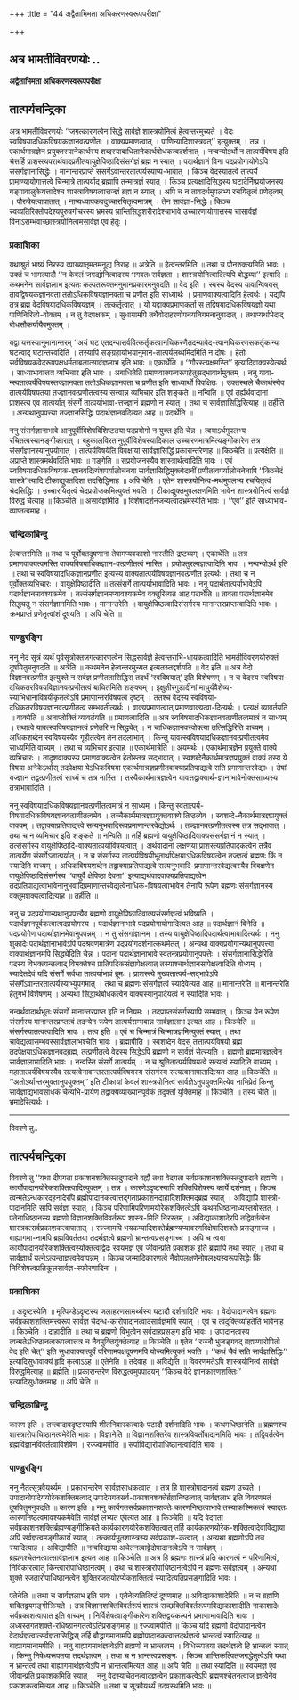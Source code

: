 +++
title = "44 अद्वैताभिमता अधिकरणस्वरूपपरीक्षा"

+++


## अत्र भामतीविवरणयोः ..

**अद्वैताभिमता अधिकरणस्वरूपपरीक्षा**

## **तात्पर्यचन्द्रिका**

अत्र भामतीविवरणयोः ‘‘जगत्कारणत्वेन सिद्धे सार्वज्ञे शास्त्रयोनित्वं हेत्वन्तरमुच्यते । वेदः स्वविषयादधिकविषयकज्ञानवत्प्रणीतः । वाक्यप्रमाणत्वात् । पाणिन्यादिशास्त्रवत्’’ इत्युक्तम् । तन्न । एकार्थमात्रज्ञेन प्रयुक्तस्यानेकार्थस्य शब्दस्याबाधितानेकार्थबोधकत्वदर्शनात् । नन्वन्योऽर्थो न तात्पर्यविषय इति चेत्तर्हि प्राशस्त्यपरार्थवादप्रतीतवायुक्षेपिष्ठादिसंसर्गज्ञं ब्रह्म न स्यात् । पदार्थज्ञानं विना पदप्रयोगायोगेऽपि संसर्गज्ञानासिद्धेः । मानान्तरप्राप्ते संसर्गेऽवान्तरतात्पर्यस्याप्य-भावात् । किञ्च वेदस्यातत्वे तात्पर्ये प्रामाण्यायोगात्तत्वे चिन्मात्रे तात्पर्याद् ब्रह्मापि तन्मात्रज्ञं स्यात् । किञ्च प्रत्यक्षादिसिद्धस्य घटादेर्निष्प्रयोजनस्य गङ्गावालुकेयत्तादेश्च शास्त्राविषयत्वात्तज्ज्ञं ब्रह्म न स्यात् । अपि च न तावदर्थमुपलभ्य रचयितृत्वं प्रणेतृत्वम् । पौरुषेयत्वापातात् । नाप्यध्यापकवदुच्चारयितृत्वमात्रम् । तेन सार्वज्ञा-सिद्धेः। किञ्च स्वव्यतिरिक्तोपदेश्यपुरुषगोचरस्य भ्रमस्य भ्रान्तिसिद्धशरीरादेश्चाभावे उच्चारणायोगात्तस्य चासार्वज्ञं विनाऽसम्भवाच्छास्त्रयोनित्वमसार्वज्ञ एव हेतुः ।

### **प्रकाशिका**

यथाश्रुतं भाष्यं निरस्य व्याख्यातृमतमनूद्य निराह ॥ अत्रेति ॥ हेत्वन्तरमिति ॥ तथा च पौनरुक्त्यमिति भावः । उक्तं च भामत्यादौ ‘‘न केवलं जगद्योनित्वादस्य भगवतः सर्वज्ञता । शास्त्रयोनित्वादित्यपि बोद्धव्या’’ इत्यादि ॥ कथमनेन सार्वज्ञलाभ इत्यतः कल्पतरूक्तमनुमानप्रकारमनुवदति ॥ वेद इति ॥ स्वस्य वेदस्य यावान्विषयस् तावद्विषयकज्ञानवता ततोऽधिकविषयज्ञानवता च प्रणीत इति साध्यार्थः । प्रमाणवाक्यत्वादिति हेत्वर्थः । यद्यपि तत्र ब्रह्म वेदविषयादधिकविषयज्ञम् । तत्कर्तृत्वात् । यो यद्वाक्यप्रमाणकर्ता स तद्विषयादधिकविषयज्ञो यथा पाणिनिरित्ये-वोक्तम् । न तु वेदपक्षकम् । सुधायामपि तथैवोदाहरणोपनयनिगमनानुवादात् । तथाप्यर्थाभेदाद् बोधसौकर्यायैवमुक्तम् ।

यद्वा यत्तस्यानुमानान्तरम् ‘‘अयं घट एतदन्यासर्ववित्कर्तृकत्वानधिकरणैतदन्यावेद-त्वानधिकरणसकर्तृकान्यः घटत्वाद् घटान्तरवदिति । तस्यापि सङ्ग्रहायोभयानुमान-तात्पर्यलब्धमिदमिति न दोषः । हेतोः सर्वविषयकवेदरूपपक्षधर्मताबलात्सार्वज्ञलाभ इति भावः ॥ एकार्थेति ॥ ‘‘गौरस्त्यक्षमस्ति’’ इत्यादिवाक्यस्येत्यर्थः । साध्याभावात्तत्र व्यभिचार इति भावः । अबाधितेति प्रमाणवाक्यत्वरूपहेतुसद्भावार्थमुक्तम् । ननु यावा-न्स्वतात्पर्यविषयस्तज्ज्ञानवता ततोऽधिकज्ञानवता च प्रणीत इति साध्यार्थो विवक्षितः । उक्तस्थले चैकार्थस्यैव तात्पर्यविषयतया तज्ज्ञानवत्प्रणीतत्वस्य सत्त्वान्न व्यभिचार इति शङ्कते ॥ नन्विति ॥ एवं तर्ह्यर्थवादानां प्राशस्त्य एव तात्पर्यात् संसर्गे तात्पर्याभावा-त्तज्ज्ञानं ब्रह्मणो न स्यात् । तथा च सार्वज्ञासिद्धिरित्याह ॥ तर्हीति ॥ अन्यथानुपपत्त्या तज्ज्ञानसिद्धिः पदार्थज्ञानवदित्यत आह ॥ पदार्थेति ॥

ननु संसर्गज्ञानाभावे आनुपूर्वीविशेषविशिष्टतया पदप्रयोगो न युक्त इति चेन्न । त्वयाऽर्थमुपलभ्य रचितत्वस्यानङ्गीकारात् । बहुकालविरतानुपूर्वीविशेषस्यादिकाल उच्चारणमात्रमित्यङ्गीकारेण तत्र संसर्गज्ञानस्यानुपयोगात् । तात्पर्यविषयेति विवक्षायां सार्वज्ञासिद्धिं प्रकारान्तरेणाह ॥ किञ्चेति ॥ प्रत्यक्षेति ॥ अप्राप्ते शास्त्रमर्थवदिति भावः ॥ गङ्गेति ॥ सप्रयोजनस्यैव शास्त्रार्थत्वादिति भावः । एवं स्वविषयादधिकविषयक-ज्ञानवदित्यंशपर्यालोचनया सार्वज्ञासिद्धिमुक्त्वेदानीं प्रणीतत्वपर्यालोचनेनापि ‘‘किञ्चेदं शास्त्रे’’त्यादि टीकाद्युक्तदिशा तदसिद्धिमाह ॥ अपि चेति ॥ एतेन शास्त्रयोनित्व-मर्थमुपलभ्य रचयितृत्वं चेदसिद्धिः । उच्चारयितृत्वं चेदप्रयोजकमित्युक्तं भवति । टीकाद्युक्तमुपलक्षणमिति भावेन शास्त्रयोनित्वं सार्वज्ञे विरुद्धं चेत्याह ॥ किञ्चेति ॥ असार्वज्ञमिति ॥ विशेषादर्शनजन्यत्वाद्भ्रमस्येति भावः । ‘‘एव’’ इति साध्याभाव-व्याप्तत्वमाह ।

### **चन्द्रिकाबिन्दु**

हेत्वन्तरमिति ॥ तथा च पूर्वोक्तदूषणानां तेषामप्यवकाशो नास्तीति द्रष्टव्यम् । एकार्थेति ॥ तत्र प्रमाणवाक्यत्वमस्ति वाक्यविषयाधिकज्ञान-वत्प्रणीतत्वं नास्ति । प्रयोक्तुरल्पज्ञत्वादिति भावः । नन्वन्योऽर्थ इति ॥ तथा च स्वविषयादधिकज्ञानप्रणीत इत्यस्य वाक्यतात्पर्यविषयज्ञानवत्प्रणीत इत्यर्थः । तथा च न पूर्वोक्तव्यभिचारः । वायुक्षेपिष्ठादीति ॥ तत्संसर्गे तात्पर्याभावादिति भावः । ननु पदार्थतात्पर्याभावेऽपि पदार्थज्ञानमावश्यकमेव । तत्संसर्गज्ञानमप्यावश्यकमेव वक्तुरित्यत आह पदार्थेति ॥ तावता पदार्थज्ञानमेव सिद्ध्यतु न संसर्गज्ञानमिति भावः । मानान्तरेति ॥ वायुक्षेपिष्ठत्वादिसंसर्गस्य मानान्तरप्राप्तत्वादिति भावः । क्रमप्राप्तं प्रणेतृत्वांशं दूषयति । अपि चेति ॥

### **पाण्डुरङ्गि**

ननु नेदं सूत्रं व्यर्थं पूर्वसूत्रोक्तजगत्कारणत्वेन सिद्धसार्वज्ञे हेत्वन्तराभि-धायकत्वादिति भामतीविवरणयोरुक्तं दूषयितुमनुवदति ॥ अत्रेति ॥ कथमनेन हेत्वन्तरमुच्यत इत्यतस्तद्दर्शयति ॥ वेद इति ॥ अत्र वेदो विज्ञानवत्प्रणीत इत्युक्ते न सर्वज्ञ प्रणीततासिद्धिस् तदर्थं ‘स्वविषयात्’ इति विशेषणम् । न च वेदस्य स्वविषया-दधिकतरविषयविज्ञानवत्प्रणीतत्वं बाधितमिति शङ्क्यम् । इक्षुक्षीरगुडादीनां माधुर्यवैशेष्य-स्याभिधानाविषयीकृतत्वेऽपि प्रमाणान्तरविषयत्वं दृष्टम् । ततश्च वेदस्य स्वविषया-दधिकतरविषयज्ञानवत्प्रणीतत्वं सम्भवतीत्यर्थः । वाक्यप्रमाणत्वात् प्रमाणवाक्यत्वा-दित्यर्थः । प्रत्यक्षं व्यावर्तयति ॥ वाक्येति ॥ अनाप्तोक्तिं व्यावर्तयति ॥ प्रमाणत्वादिति ॥ अत्र स्वविषयादधिकज्ञानवत्प्रणीतत्वमात्रं न साध्यम् । तथात्वे यावत्स्वविषयज्ञानत्वं प्रणेतरि न सिद्ध्येत् । न चाधिकज्ञानवत्त्वोक्त्या तत्सिद्धिरिति वाच्यम् । अधिकशब्देन स्वविषयस्यैव गृहीतत्वेन तेन तदलाभात् । किन्तु यावत्स्वविषयादधिकज्ञानवत्प्रणीतत्वमेव साध्यमिति वाच्यम् । तथा च व्यभिचार इत्याह ॥ एकार्थमात्रेति ॥ अयमर्थः । एकार्थमात्रज्ञेन प्रयुक्ते वाक्ये व्यभिचारः । तादृशवाक्यस्य प्रमाणवाक्यत्वेन हेतोस्तत्र सद्भावात् । स्वशब्देनैकार्थमात्रज्ञप्रयुक्तं वाक्यं तस्य ये विषया अनेकेऽर्थास् तदपेक्षया येऽधिकविषया एकार्थमात्रज्ञप्रणीतवाक्याप्रतिपाद्यत्वे सति प्रमाणान्तरवेद्याः । तेषां यज्ज्ञानं तद्वत्प्रणीतत्वं साध्यं च तत्र नास्ति । तस्यैकार्थमात्रज्ञत्वेन यावत्तद्वाक्यार्थ-ज्ञानाभावेनोक्तसाध्यस्य तत्राभावादिति ।

ननु स्वविषयादधिकविषयज्ञानवत्प्रणीतत्वमात्रं न साध्यम् । किन्तु स्वतात्पर्य-विषयादधिकविषयज्ञानवत्प्रणीतत्वमेव । तच्चैकार्थमात्रज्ञप्रयुक्तवाक्ये तिष्ठत्येव । स्वशब्दे-नैकार्थमात्रज्ञप्रयुक्तं वाक्यम् । तद्वाक्याप्रतिपाद्यत्वे सत्यनुभवादिरूपप्रमाणान्तरवेद्योऽर्थः । तज्ज्ञानवत्प्रणीतत्वस्य तत्र सद्भावात् । तथा च न व्यभिचार इति शङ्कते ॥ नन्विति ॥ तर्हि ब्रह्मणो वायुक्षेपिष्ठादिवाक्यसंसर्गज्ञानं न स्यात् । तत्संसर्गस्य वायुक्षेपिष्ठादि-वाक्यतात्पर्याविषयत्वात् । अर्थवादानां लक्षणया प्राशस्त्यप्रतिपादकत्वेन तत्रैव तात्पर्येण संसर्गेऽतात्पर्यात् । न च संसर्गस्य तात्पर्यविषयीभूतार्थापेक्षयाऽधिकविषयत्वेन तज्ज्ञत्वं ब्रह्मणः किं न स्यादिति वाच्यम् । अधिकविषयशब्देन तद्वाक्याप्रतिपाद्यत्वे सत्यनुभवादि-प्रमाणान्तरवेद्यत्वस्यैव विवक्षणेन वायुक्षेपिष्ठादिसंसर्गस्य ‘‘वायुर्वै क्षेपिष्ठा देवता’’ इत्याद्यर्थवादवाक्यप्रतिपाद्यत्वेन तदप्रतिपाद्यत्वाभावेनानुभवादिप्रमाणान्तरवेद्यत्वेनाधिक-विषयत्वाभावेन तेनापि रूपेण ब्रह्मणः संसर्गज्ञानस्य वक्तुमशक्यत्वादित्याह ॥ तर्हीति ॥

ननु च पदप्रयोगान्यथानुपपत्त्यैव ब्रह्मणो वायुक्षेपिष्ठादिवाक्यसंसर्गज्ञत्वं भविष्यति । पदार्थज्ञानपूर्वकत्वात्पदप्रयोगस्य । पदार्थज्ञानाभावे पदप्रयोगायोगादित्यत आह ॥ पदार्थज्ञानं विनेति ॥ पदप्रयोगेण पदार्थाज्ञानमेवानुपपन्नम् । न तु संसर्गाज्ञानम् । तस्य वायुक्षेपिष्ठादिपदार्थत्वाभावादित्यर्थः । ननु शुकादेः पदार्थज्ञानाभावेऽपि पदश्रवणमात्रेण पदप्रयोगदर्शनात्कथमेतत् । अन्यथा वाक्यप्रयोगान्यथानुपपत्त्या वाक्यार्थज्ञानमपि सिद्ध्येदिति चेन्न । पदानां पदार्थज्ञानाभावे स्वतन्त्रप्रयोगानुपपत्तेः । संसर्गज्ञानासिद्धेरिति पदस्य विभक्त्यन्तत्वाद् विभक्तेश्च प्रातिपदिकसंज्ञापेक्षत्वात् तस्याश्चार्थज्ञानसापेक्षत्वादिति बोध्यम् । स्यादेतदेवं यदि संसर्गे सर्वथा तात्पर्याभावं ब्रूमः । प्राशस्त्ये मुख्यतात्पर्य-सद्भावेऽपि संसर्गेऽवान्तरतात्पर्यस्याभ्युपगमात् । तथा च ब्रह्मणः संसर्गज्ञत्वं स्यादेवेत्यत आह ॥ मानान्तरेति ॥ मानान्तरेति हेतुगर्भं विशेषणम् । अन्यथा सिद्धार्थबोधकत्वेन वाक्यस्यानुपादेयत्वं न स्यादिति भावः ।

नन्वर्थवादार्थभूतः संसर्गो मानान्तरप्राप्त इति न नियमः । तदप्राप्तसंसर्गस्यापि सम्भवात् । किञ्च येन रूपेण संसर्गस्य मानान्तरप्राप्तत्वं तदन्येन रूपेण तात्पर्यसम्भवान्न सार्वज्ञालाभ इत्यत आह ॥ किञ्चेति ॥ संसर्गस्यातत्वत्वादिति भावः ॥ तत्व इति ॥ एवं च चिन्मात्रं चिन्मात्रज्ञमित्युक्तं स्यात् । तथा चावेद्यत्वासम्भवस्सार्वज्ञालाभश्चेति भावः । ब्रह्मापीति ॥ स्वशब्देन वेदस् तत्तात्पर्यविषयो ब्रह्म तदपेक्षयाऽधिकज्ञानवद्ब्रह्म, तत्प्रणीतत्वे वेदस्य सिद्धेऽपि ब्रह्मणो न सार्वज्ञं सेत्स्यति । ब्रह्मणो ब्रह्ममात्रज्ञत्वेन सार्वज्ञालाभादिति भावः । नन्वस्ति संसर्गे तात्पर्यम् । न च श्रुतितात्पर्यविषयत्वे सत्यत्वं स्यादिति वाच्यम् । महातात्पर्यविषयस्यैव सत्यत्वेनावान्तरतात्पर्यविषयस्य संसर्गस्य सत्यत्वानापातादित्यत आह ॥ किञ्चेति ॥ ‘‘अतोऽर्थान्तरमुक्तानुपयुक्तम्’’ इति टीकायां केवलं शास्त्रयोनित्वं सार्वज्ञेऽनुपयुक्तमित्येव नाभिप्रेतं किन्तु सार्वज्ञाद्यभावसाधकं चेत्यभि-प्रायेण तद्वाक्यव्याख्यानपूर्वकं तदुक्तां युक्तिमाह ॥ किञ्चेति ॥ तस्य चेति ॥ भ्रमादेरित्यर्थः ।

------------------------------------------------------------------------

विवरणे तु..

## **तात्पर्यचन्द्रिका**

विवरणे तु ‘‘यथा दीपगता प्रकाशनशक्तिस्तदुपादाने वह्नौ तथा वेदगता सर्वप्रकाशनशक्तिस्तदुपादाने ब्रह्मणि । कार्योपादानयोरेकशक्तित्वादित्युक्तम् । तन्न । कारणेऽदृष्टस्यापि शक्तिविशेषस्य कार्ये दर्शनात् । किञ्च त्वन्मतेऽन्धकारदहनादेरपि ब्रह्मोपादानकत्वात्तद्गताप्रकाशनदाहादिशक्तिमद्ब्रह्म स्यात् । अविद्यापि शास्त्रो-पादानमिति सापि सर्वज्ञा स्यात् । किञ्च परिणामिपरिणामयोरेकशक्तित्वेऽपि कथमधिष्ठानाध्यस्तयोस्तत् । एतेनाधिष्ठानस्य ब्रह्मणो विज्ञानशक्तिविवर्तरूपं शास्त्र-मिति निरस्तम् । अविद्याकाशादेरपि तद्विवर्तत्वेन शास्त्रवत्सर्वप्रकाशकत्वापातात् । रज्ज्वामपि भयकम्पादिशक्तेर्ब्रह्मण्यप्यावरणविक्षेपादिशक्तेः प्रसङ्गाच्च । बाह्यागमा-नामपि ब्रह्मविवर्ततया तदर्थज्ञत्वे ब्रह्मणो भ्रान्तत्वप्रसङ्गाच्च । अपि च त्वया कार्योपादानयोरेकशक्तित्वस्योक्तत्वाद्वेदः स्वयमज्ञ एव जीवान्प्रति प्रकाशक इति ब्रह्मापि तथा स्यात् । तथा च सार्वज्ञार्थं यत्नेऽत्यन्ताज्ञत्वमेवापन्नम् । किञ्च जन्मादिकारणत्वे नैवोपलक्षणेनोपलक्ष्यस्वरूपसिद्धेः किं निर्विशेषत्वप्रतिकूलसार्वज्ञ-स्फोरणादिना ।

### **प्रकाशिका**

॥ अदृष्टस्येति ॥ मृत्पिण्डेऽदृष्टस्य जलाहरणसामर्थ्यस्य घटादौ दर्शनादिति भावः । वेदोपादानत्वेन ब्रह्मणः सर्वप्रकाशशक्तिमत्त्वरूपं सार्वज्ञं चेदन्ध-कारोपादानत्वादसार्वज्ञमपि स्यात् । एवं च त्वदुक्तिर्व्याहतेति भावेनाह ॥ किञ्चेति ॥ दाहादीति ॥ तथा च ब्रह्मणो विभुत्वेन सर्वदाहप्रसङ्ग इति भावः । उपादानत्वस्य त्वन्मतेऽधिष्ठानत्वरूपत्वात्तत्र च नैवमुक्तिर्युक्तेत्याह ॥ किञ्चेति ॥ एतेन ‘‘रज्जौ भुजङ्गवद् ब्रह्मण्यारोपितो वेद इति चेत्’’ इति सुधावाक्यात्पूर्वं परिणामपक्षदूषणमपि योज्यमित्युक्तं भवति । ‘‘कथं चैवं सति सार्वज्ञसिद्धिः’’ इत्यादिसुधावाक्यं हृदि कृत्वाऽऽह ॥ एतेनेति ॥ तदेवाह ॥ अविद्येति ॥ विवरणमतेऽपि शास्त्रयोनित्वं सार्वज्ञे विरुद्धमित्याह ॥ ब्रह्मेति ॥ प्रकारान्तरेण विरुद्धत्वमुपपादयन् ‘‘किञ्च वेदे ज्ञानकारणशक्तिः’’ इत्यादिसुधोक्तमाह ॥ अपि चेति ॥

### **चन्द्रिकाबिन्दु**

कारण इति ॥ तन्त्वादावदृष्टस्यापि शीतनिवारकत्वादेः पटादौ दर्शनादिति भावः । कथमधिष्ठानेति ॥ ब्रह्मणश्च शास्त्रारोपाधिष्ठानत्वमेवेति भावः । विज्ञानेति ॥ विज्ञानशक्तिरेव शास्त्रविवर्तोपादानमिति भावः । तद्विवर्तत्वेन ब्रह्मविज्ञानविवर्तत्वाविशेषेण । रज्ज्वामपीति ॥ सर्पाविद्यारोपाधिष्ठानत्वादिति भावः ।

### **पाण्डुरङ्गि**

ननु नैतत्सूत्रवैयर्थ्यम् । प्रकारान्तरेण सार्वज्ञसाधकत्वात् । तत्र हि शास्त्रोपादानत्वं ब्रह्मण उच्यते । उपादानोपादेययोरेकशक्तिमत्वाद् उपादेयगतसर्व-प्रकाशनशक्तेर्ब्रह्मनिष्ठत्वात् सार्वज्ञलाभ इति विवरणमतं दूषयितुमनुवदति ॥ कारण इति ॥ ननु कार्यगतसर्वप्रकाशनशक्तेः कारणनिष्ठत्वाभावे तस्याकस्मिकत्वं स्यादतः कारणनिष्ठत्वमावश्यकमेवेति सार्वज्ञं लभ्यत एवेत्यत आह ॥ किञ्चेति ॥ यदि वेदगता सर्वप्रकाशनशक्तिर्ब्रह्मण्यङ्गीक्रियते कार्यकारणयोरेकशक्तित्वात् तर्हि कार्यकारणयोरेक-शक्तित्वादेवाविद्याया अपि सर्वज्ञत्वमङ्गीकार्यं स्यात् । तत्कार्यभूतशास्त्रस्य सर्वप्रकाश-कत्वात् । अन्यथा ब्रह्मणोऽपि तन्न स्यादित्याह ॥ अविद्यापीति ॥ नन्वविद्याया अचेतनत्वाद्वेदोपादानत्वेऽपि न सार्वज्ञम् । ब्रह्मणश्चेतनत्वात्सार्वज्ञलाभ इत्यत आह ॥ किञ्चेति ॥ अत्र हि ब्रह्मणः शास्त्रं प्रति कारणत्वं न परिणामित्वं, निर्विकारत्वात् किन्त्वारोपाधिष्ठानत्वम् । तथा च शास्त्रारोपाधिष्ठानत्वेऽपि न ब्रह्मणः सर्वज्ञत्वम् । अन्यथा शुक्ते रजतारोपाधिष्ठानत्वेन शुक्तिरजतयोरप्येकशक्तित्वं स्यादित्यतिप्रसङ्गादिति भावः ।

एतेनेति ॥ तथा च सार्वज्ञलाभ इति भावः । एतेनेत्यतिदिष्टं दूषणमाह ॥ अविद्याकाशादेरिति ॥ न च ब्रह्मणि शक्तिद्वयमङ्गीक्रियते । तत्र विज्ञानशक्तिविवर्तरूपं शास्त्रं सच्छक्तिविवर्तरूपमविद्याकाशादीति नाकाशादेः सर्वप्रकाशत्वापात इति वाच्यम् । निर्विशेषत्वाङ्गीकारेण शक्तिद्वयकल्पने प्रमाणाभावादिति भावः । अध्यस्तगतशक्ते-रधिष्ठानगतत्वेऽतिप्रसङ्गमाह ॥ रज्ज्वामपीति ॥ किञ्च यदि ब्रह्मणो वेदोपादानत्वेन वेदार्थज्ञत्वात्सर्वज्ञतासिद्धिस् तर्हि बौद्धागमानामपि ब्रह्मोपादानकत्वात्तदर्थज्ञत्वे भ्रान्तत्वं स्यादित्याह ॥ बाह्यागमानामपीति ॥ ननु बाह्यागमार्थज्ञत्वेऽपि ब्रह्मणो न भ्रान्तत्वम् । विधिरूपतया तदर्थज्ञत्वे हि भ्रान्तत्वं स्यात् । किन्तु निषेध्यरूपतया तदर्थज्ञत्वम् । तथा च न भ्रान्तत्वप्रसङ्गः । किञ्च भ्रान्तिकल्पितजगद्धेतुत्वेऽपि यथा न भ्रान्तत्वं तथा बाह्यागमार्थज्ञत्वेऽपि न भ्रान्तत्वमित्यत आह ॥ अपि चेति ॥ तथा स्यादिति ॥ स्वयमज्ञ एव जीवान्प्रति प्रकाशकमिति स्यात् । ननु वेदस्याचेतनत्वादज्ञत्वेन प्रकाशकत्वेऽपि ब्रह्मणश्चेतनत्वाज् ज्ञत्वेनैव प्रकाशकत्वमित्यत आह ॥ किञ्चेति ॥ तथा च सूत्रवैयर्थ्यं तदवस्थमिति भावः ॥

